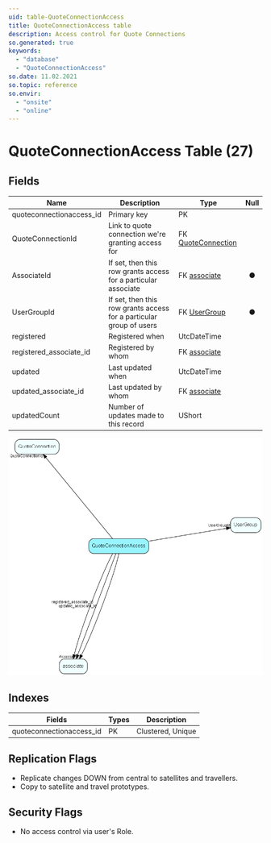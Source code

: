 ```yaml
---
uid: table-QuoteConnectionAccess
title: QuoteConnectionAccess table
description: Access control for Quote Connections
so.generated: true
keywords:
  - "database"
  - "QuoteConnectionAccess"
so.date: 11.02.2021
so.topic: reference
so.envir:
  - "onsite"
  - "online"
---
```


# QuoteConnectionAccess Table (27)

## Fields

| Name | Description | Type | Null |
|------|-------------|------|:----:|
|quoteconnectionaccess\_id|Primary key|PK| |
|QuoteConnectionId|Link to quote connection we&apos;re granting access for|FK [QuoteConnection](quoteconnection.md)| |
|AssociateId|If set, then this row grants access for a particular associate|FK [associate](associate.md)|&#x25CF;|
|UserGroupId|If set, then this row grants access for a particular group of users|FK [UserGroup](usergroup.md)|&#x25CF;|
|registered|Registered when|UtcDateTime| |
|registered\_associate\_id|Registered by whom|FK [associate](associate.md)| |
|updated|Last updated when|UtcDateTime| |
|updated\_associate\_id|Last updated by whom|FK [associate](associate.md)| |
|updatedCount|Number of updates made to this record|UShort| |


![QuoteConnectionAccess table relationship diagram](./media/QuoteConnectionAccess.png)

## Indexes

| Fields | Types | Description |
|--------|-------|-------------|
|quoteconnectionaccess\_id |PK |Clustered, Unique |

## Replication Flags

* Replicate changes DOWN from central to satellites and travellers.
* Copy to satellite and travel prototypes.

## Security Flags

* No access control via user's Role.

